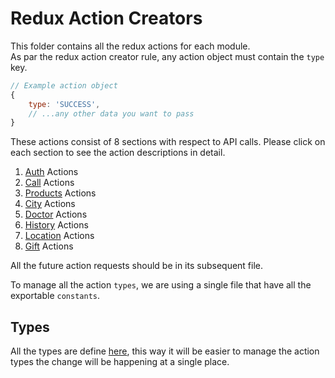 # Redux Action Creators

This folder contains all the redux actions for each module.  
As par the redux action creator rule, any action object must contain the `type` key.

```javascript
// Example action object
{
    type: 'SUCCESS',
    // ...any other data you want to pass
}
```

These actions consist of 8 sections with respect to API calls. Please click on each section to see the action descriptions in detail.

1. [Auth](/src/actions/auth.md) Actions
2. [Call](/src/actions/calls.md) Actions
3. [Products](/src/actions/products.md) Actions
4. [City](/src/actions/city.md) Actions
5. [Doctor](/src/actions/doctor.md) Actions
6. [History](/src/actions/history.md) Actions
7. [Location](/src/actions/location.md) Actions
8. [Gift](/src/actions/gift.md) Actions

All the future action requests should be in its subsequent file.

To manage all the action `types`, we are using a single file that have all the exportable `constants`.

## Types

All the types are define [here](/src/actions/types.js), this way it will be easier to manage the action types the change will be happening at a single place.
